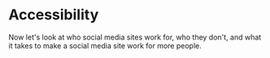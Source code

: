 # Accessibility

Now let's look at who social media sites work for, who they don't, and what it takes to make a social media site work for more people.

```{tableofcontents}
```
